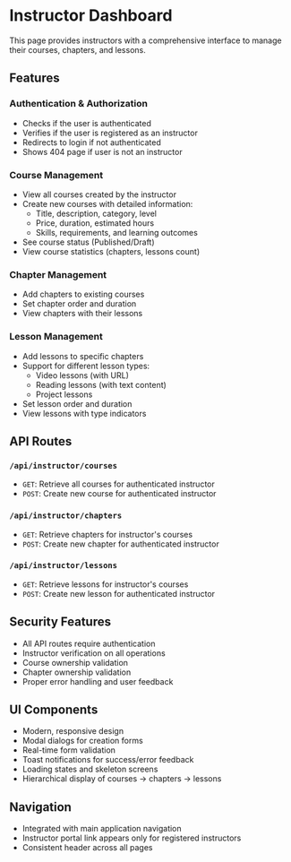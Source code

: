 # Instructor Dashboard

This page provides instructors with a comprehensive interface to manage their courses, chapters, and lessons.

## Features

### Authentication & Authorization
- Checks if the user is authenticated
- Verifies if the user is registered as an instructor
- Redirects to login if not authenticated
- Shows 404 page if user is not an instructor

### Course Management
- View all courses created by the instructor
- Create new courses with detailed information:
  - Title, description, category, level
  - Price, duration, estimated hours
  - Skills, requirements, and learning outcomes
- See course status (Published/Draft)
- View course statistics (chapters, lessons count)

### Chapter Management
- Add chapters to existing courses
- Set chapter order and duration
- View chapters with their lessons

### Lesson Management
- Add lessons to specific chapters
- Support for different lesson types:
  - Video lessons (with URL)
  - Reading lessons (with text content)
  - Project lessons
- Set lesson order and duration
- View lessons with type indicators

## API Routes

### `/api/instructor/courses`
- `GET`: Retrieve all courses for authenticated instructor
- `POST`: Create new course for authenticated instructor

### `/api/instructor/chapters`
- `GET`: Retrieve chapters for instructor's courses
- `POST`: Create new chapter for authenticated instructor

### `/api/instructor/lessons`
- `GET`: Retrieve lessons for instructor's courses
- `POST`: Create new lesson for authenticated instructor

## Security Features

- All API routes require authentication
- Instructor verification on all operations
- Course ownership validation
- Chapter ownership validation
- Proper error handling and user feedback

## UI Components

- Modern, responsive design
- Modal dialogs for creation forms
- Real-time form validation
- Toast notifications for success/error feedback
- Loading states and skeleton screens
- Hierarchical display of courses → chapters → lessons

## Navigation

- Integrated with main application navigation
- Instructor portal link appears only for registered instructors
- Consistent header across all pages
